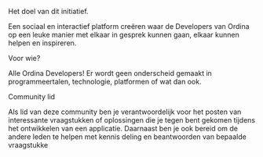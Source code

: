 Het doel van dit initiatief.

Een sociaal en interactief platform creëren  waar de Developers van Ordina op een leuke manier met elkaar in gesprek kunnen gaan, elkaar kunnen  helpen en inspireren.

Voor wie?

Alle Ordina Developers! Er wordt geen onderscheid gemaakt in programmeertalen, technologie, platformen of wat dan ook.

Community lid

Als lid van deze community ben je verantwoordelijk voor het posten van interessante vraagstukken of oplossingen die je tegen bent gekomen tijdens het ontwikkelen van een applicatie. Daarnaast ben je ook bereid om de andere leden te helpen met kennis deling en beantwoorden van bepaalde vraagstukke

